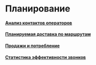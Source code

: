 # Планирование

#### [Анализ контактов операторов](https://vodavoz.github.io/Manual/8-отчеты-и-аналитика/2-отчеты-по-обслуживанию-клиентов/4-планирование/1-анализ-контактов-операторов/)

#### [Планируемая доставка по маршрутам](https://vodavoz.github.io/Manual/8-отчеты-и-аналитика/2-отчеты-по-обслуживанию-клиентов/4-планирование/2-планируемая-доставка-по-маршрутам/)

#### [Продажи и потребление](https://vodavoz.github.io/Manual/8-отчеты-и-аналитика/2-отчеты-по-обслуживанию-клиентов/4-планирование/3-продажи-и-потребление/)

#### [Статистика эффективности звонков](https://vodavoz.github.io/Manual/8-отчеты-и-аналитика/2-отчеты-по-обслуживанию-клиентов/4-планирование/4-cтатистика-эффективности-звонков/)
